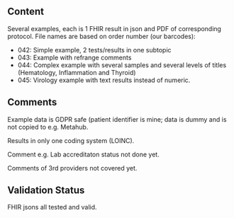 ## Content

Several examples, each is 1 FHIR result in json and PDF of corresponding protocol.  File names are based on order number (our barcodes):

- 042: Simple example, 2 tests/results in one subtopic
- 043: Example with refrange comments
- 044: Complex example with several samples and several levels of titles (Hematology, Inflammation and Thyroid)
- 045: Virology example with text results instead of numeric.

## Comments

Example data is GDPR safe (patient identifier is mine; data is dummy and is not copied to e.g. Metahub.

Results in only one coding system (LOINC).

Comment e.g. Lab accreditaton status not done yet.

Comments of 3rd providers not covered yet.

## Validation Status

FHIR jsons all tested and valid.
